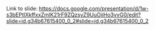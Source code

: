 Link to slide: https://docs.google.com/presentation/d/1w-s3bEPtlXkffxxZmlK21rF9ZQzsyZ9UuOiiHo3vvG0/edit?slide=id.g34b67615400_0_2#slide=id.g34b67615400_0_2
